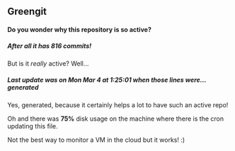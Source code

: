 ## Greengit

#### Do you wonder why this repository is so active?

##### After all it has 816 commits!

But is it *really* active? Well...

##### Last update was on Mon Mar 4 at 1:25:01 when those lines were... generated

Yes, generated, because it certainly helps a lot to have such an active repo!

Oh and there was **75%** disk usage on the machine
where there is the cron updating this file.

Not the best way to monitor a VM in the cloud but it works! :)
